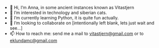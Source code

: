 - 👋 Hi, I’m Anna, in some ancient instances known as Vitastjern
- 👀 I’m interested in technology and siberian cats.
- 🌱 I’m currently learning Python, it is quite fun actually.
- 💞️ I’m looking to collaborate on [intentionally left blank, lets just wait and see...]
- 📫 How to reach me: send me a mail to vitastjern@gmail.com or to eklundamc@gmail.com

<!---
vitastjern/vitastjern is a ✨ special ✨ repository because its `README.md` (this file) appears on your GitHub profile.
You can click the Preview link to take a look at your changes.
--->
